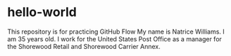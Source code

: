 # hello-world
This repository is for practicing GitHub Flow
My name is Natrice Williams.  I am 35 years old.  I work for the United States Post Office as a manager for the Shorewood Retail and Shorewood Carrier Annex. 
